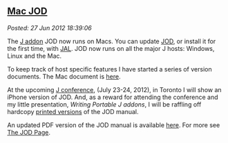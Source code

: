 [Mac
JOD](http://bakerjd99.wordpress.com/2012/06/27/mac-jod/)
-------------------------------------------------------------

*Posted: 27 Jun 2012 18:39:06*

The [J addon](http://www.jsoftware.com/jwiki/Addons) JOD now runs on
Macs. You can update
[JOD](http://www.jsoftware.com/jwiki/Addons/general/jod), or install it
for the first time, with [JAL](http://www.jsoftware.com/jwiki/JAL). JOD
now runs on all the major J hosts: Windows, Linux and the Mac.

To keep track of host specific features I have started a series of
version documents. The Mac document is
[here](https://docs.google.com/document/d/1J-PUUB-a9UTY9gC-H26Fe8sEfQryGt5cOWRJVYBtVAw/edit?pli=1).

At the upcoming [J
conference](http://www.jsoftware.com/jwiki/Community/Conference2012),
(July 23-24, 2012), in Toronto I will show an iPhone version of JOD.
And, as a reward for attending the conference and my little
presentation, *Writing Portable J addons*, I will be raffling off
hardcopy [printed
versions](http://www.lulu.com/shop/john-baker/jod-j-object-dictionary/paperback/product-20076245.html)
of the JOD manual.

An updated PDF version of the JOD manual is available
[here](https://www.box.com/shared/gajfu50gc0). For more see [The JOD
Page](http://bakerjd99.wordpress.com/the-jod-page/).
